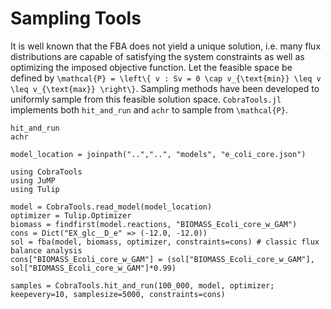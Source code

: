 # Sampling Tools
It is well known that the FBA does not yield a unique solution, i.e. many flux distributions are capable of satisfying the system constraints as well as optimizing the imposed objective function. 
Let the feasible space be defined by ``\mathcal{P} = \left\{ v : Sv = 0 \cap v_{\text{min}} \leq v \leq v_{\text{max}} \right\}``. 
Sampling methods have been developed to uniformly sample from this feasible solution space. 
`CobraTools.jl` implements both `hit_and_run` and `achr` to sample from ``\mathcal{P}``.
```@docs
hit_and_run
achr
``` 
```@setup sample
model_location = joinpath("..","..", "models", "e_coli_core.json")
```
```@example sample
using CobraTools
using JuMP
using Tulip

model = CobraTools.read_model(model_location)
optimizer = Tulip.Optimizer
biomass = findfirst(model.reactions, "BIOMASS_Ecoli_core_w_GAM")
cons = Dict("EX_glc__D_e" => (-12.0, -12.0))
sol = fba(model, biomass, optimizer, constraints=cons) # classic flux balance analysis
cons["BIOMASS_Ecoli_core_w_GAM"] = (sol["BIOMASS_Ecoli_core_w_GAM"], sol["BIOMASS_Ecoli_core_w_GAM"]*0.99)

samples = CobraTools.hit_and_run(100_000, model, optimizer; keepevery=10, samplesize=5000, constraints=cons)
```